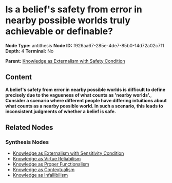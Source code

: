 # Is a belief's safety from error in nearby possible worlds truly achievable or definable?

**Node Type:** antithesis
**Node ID:** f926aa67-285e-4de7-85b0-14d72a02c711
**Depth:** 4
**Terminal:** No

**Parent:** [Knowledge as Externalism with Safety Condition](knowledge-as-externalism-with-safety-condition-synthesis-ebc74cfa-21ea-4ff2-a626-58b577a20f72.md)

## Content

**A belief's safety from error in nearby possible worlds is difficult to define precisely due to the vagueness of what counts as 'nearby worlds'.**, **Consider a scenario where different people have differing intuitions about what counts as a nearby possible world. In such a scenario, this leads to inconsistent judgments of whether a belief is safe.**

## Related Nodes

### Synthesis Nodes

- [Knowledge as Externalism with Sensitivity Condition](knowledge-as-externalism-with-sensitivity-condition-synthesis-6ed6c975-d40c-4af5-8f19-9123e3fa7a67.md)
- [Knowledge as Virtue Reliabilism](knowledge-as-virtue-reliabilism-synthesis-d2fef769-4aa7-4cb3-b6e8-95c94cefe057.md)
- [Knowledge as Proper Functionalism](knowledge-as-proper-functionalism-synthesis-41095f52-fd0e-4e05-a1f6-aacce9574f0e.md)
- [Knowledge as Contextualism](knowledge-as-contextualism-synthesis-b2cef141-f6ce-41f9-b517-80f5b078ff9a.md)
- [Knowledge as Infallibilism](knowledge-as-infallibilism-synthesis-1209076f-fa52-4624-bdbb-a3a5f7087245.md)
